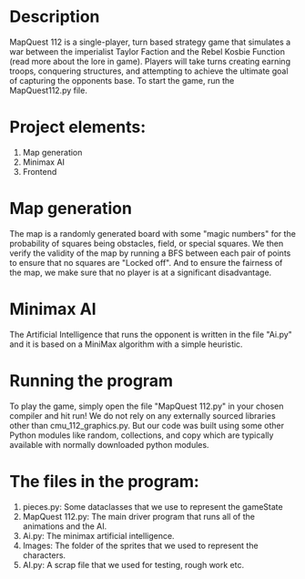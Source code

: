 # Description
MapQuest 112 is a single-player, turn based strategy game that simulates a war between the imperialist Taylor Faction and the Rebel Kosbie Function (read more about the lore in game). Players will take turns creating earning troops, conquering structures, and attempting to achieve the ultimate goal of capturing the opponents base. To start the game, run the MapQuest112.py file.

# Project elements:
1) Map generation
2) Minimax AI
3) Frontend

# Map generation
The map is a randomly generated board with some "magic numbers" for the probability of squares being obstacles, field, or special squares. We then verify the validity of the map by running a BFS between each pair of points to ensure that no squares are "Locked off". And to ensure the fairness of the map, we make sure that no player is at a significant disadvantage.

# Minimax AI
The Artificial Intelligence that runs the opponent is written in the file "Ai.py" and it is based on a MiniMax algorithm with a simple heuristic.

# Running the program
To play the game, simply open the file "MapQuest 112.py" in your chosen compiler and hit run! We do not rely on any externally sourced libraries other than cmu_112_graphics.py. But our code was built using some other Python modules like random, collections, and copy which are typically available with normally downloaded python modules.

# The files in the program:
1) pieces.py: Some dataclasses that we use to represent the gameState
2) MapQuest 112.py: The main driver program that runs all of the animations and the AI.
3) Ai.py: The minimax artificial intelligence.
4) Images: The folder of the sprites that we used to represent the characters.
5) AI.py: A scrap file that we used for testing, rough work etc.
